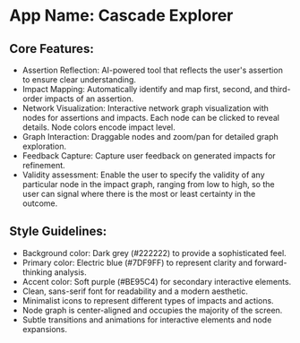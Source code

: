 # **App Name**: Cascade Explorer

## Core Features:

- Assertion Reflection: AI-powered tool that reflects the user's assertion to ensure clear understanding.
- Impact Mapping: Automatically identify and map first, second, and third-order impacts of an assertion.
- Network Visualization: Interactive network graph visualization with nodes for assertions and impacts. Each node can be clicked to reveal details. Node colors encode impact level.
- Graph Interaction: Draggable nodes and zoom/pan for detailed graph exploration.
- Feedback Capture: Capture user feedback on generated impacts for refinement.
- Validity assessment: Enable the user to specify the validity of any particular node in the impact graph, ranging from low to high, so the user can signal where there is the most or least certainty in the outcome.

## Style Guidelines:

- Background color: Dark grey (#222222) to provide a sophisticated feel.
- Primary color: Electric blue (#7DF9FF) to represent clarity and forward-thinking analysis.
- Accent color: Soft purple (#BE95C4) for secondary interactive elements.
- Clean, sans-serif font for readability and a modern aesthetic.
- Minimalist icons to represent different types of impacts and actions.
- Node graph is center-aligned and occupies the majority of the screen.
- Subtle transitions and animations for interactive elements and node expansions.